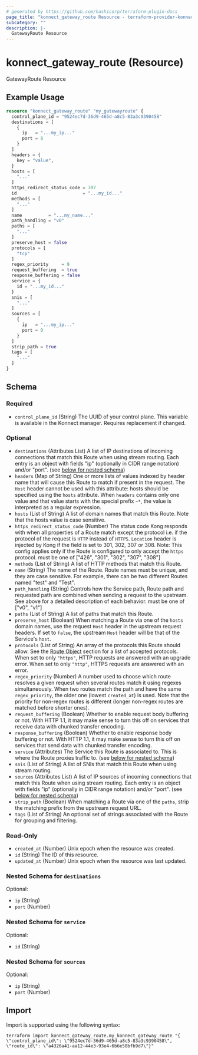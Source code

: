 ```yaml
---
# generated by https://github.com/hashicorp/terraform-plugin-docs
page_title: "konnect_gateway_route Resource - terraform-provider-konnect"
subcategory: ""
description: |-
  GatewayRoute Resource
---
```


# konnect_gateway_route (Resource)

GatewayRoute Resource

## Example Usage

```terraform
resource "konnect_gateway_route" "my_gatewayroute" {
  control_plane_id = "9524ec7d-36d9-465d-a8c5-83a3c9390458"
  destinations = [
    {
      ip   = "...my_ip..."
      port = 8
    }
  ]
  headers = {
    key = "value",
  }
  hosts = [
    "..."
  ]
  https_redirect_status_code = 307
  id                         = "...my_id..."
  methods = [
    "..."
  ]
  name          = "...my_name..."
  path_handling = "v0"
  paths = [
    "..."
  ]
  preserve_host = false
  protocols = [
    "tcp"
  ]
  regex_priority     = 9
  request_buffering  = true
  response_buffering = false
  service = {
    id = "...my_id..."
  }
  snis = [
    "..."
  ]
  sources = [
    {
      ip   = "...my_ip..."
      port = 0
    }
  ]
  strip_path = true
  tags = [
    "..."
  ]
}
```

<!-- schema generated by tfplugindocs -->
## Schema

### Required

- `control_plane_id` (String) The UUID of your control plane. This variable is available in the Konnect manager. Requires replacement if changed.

### Optional

- `destinations` (Attributes List) A list of IP destinations of incoming connections that match this Route when using stream routing. Each entry is an object with fields "ip" (optionally in CIDR range notation) and/or "port". (see [below for nested schema](#nestedatt--destinations))
- `headers` (Map of String) One or more lists of values indexed by header name that will cause this Route to match if present in the request. The `Host` header cannot be used with this attribute: hosts should be specified using the `hosts` attribute. When `headers` contains only one value and that value starts with the special prefix `~*`, the value is interpreted as a regular expression.
- `hosts` (List of String) A list of domain names that match this Route. Note that the hosts value is case sensitive.
- `https_redirect_status_code` (Number) The status code Kong responds with when all properties of a Route match except the protocol i.e. if the protocol of the request is `HTTP` instead of `HTTPS`. `Location` header is injected by Kong if the field is set to 301, 302, 307 or 308. Note: This config applies only if the Route is configured to only accept the `https` protocol. must be one of ["426", "301", "302", "307", "308"]
- `methods` (List of String) A list of HTTP methods that match this Route.
- `name` (String) The name of the Route. Route names must be unique, and they are case sensitive. For example, there can be two different Routes named "test" and "Test".
- `path_handling` (String) Controls how the Service path, Route path and requested path are combined when sending a request to the upstream. See above for a detailed description of each behavior. must be one of ["v0", "v1"]
- `paths` (List of String) A list of paths that match this Route.
- `preserve_host` (Boolean) When matching a Route via one of the `hosts` domain names, use the request `Host` header in the upstream request headers. If set to `false`, the upstream `Host` header will be that of the Service's `host`.
- `protocols` (List of String) An array of the protocols this Route should allow. See the [Route Object](#route-object) section for a list of accepted protocols. When set to only `"https"`, HTTP requests are answered with an upgrade error. When set to only `"http"`, HTTPS requests are answered with an error.
- `regex_priority` (Number) A number used to choose which route resolves a given request when several routes match it using regexes simultaneously. When two routes match the path and have the same `regex_priority`, the older one (lowest `created_at`) is used. Note that the priority for non-regex routes is different (longer non-regex routes are matched before shorter ones).
- `request_buffering` (Boolean) Whether to enable request body buffering or not. With HTTP 1.1, it may make sense to turn this off on services that receive data with chunked transfer encoding.
- `response_buffering` (Boolean) Whether to enable response body buffering or not. With HTTP 1.1, it may make sense to turn this off on services that send data with chunked transfer encoding.
- `service` (Attributes) The Service this Route is associated to. This is where the Route proxies traffic to. (see [below for nested schema](#nestedatt--service))
- `snis` (List of String) A list of SNIs that match this Route when using stream routing.
- `sources` (Attributes List) A list of IP sources of incoming connections that match this Route when using stream routing. Each entry is an object with fields "ip" (optionally in CIDR range notation) and/or "port". (see [below for nested schema](#nestedatt--sources))
- `strip_path` (Boolean) When matching a Route via one of the `paths`, strip the matching prefix from the upstream request URL.
- `tags` (List of String) An optional set of strings associated with the Route for grouping and filtering.

### Read-Only

- `created_at` (Number) Unix epoch when the resource was created.
- `id` (String) The ID of this resource.
- `updated_at` (Number) Unix epoch when the resource was last updated.

<a id="nestedatt--destinations"></a>
### Nested Schema for `destinations`

Optional:

- `ip` (String)
- `port` (Number)


<a id="nestedatt--service"></a>
### Nested Schema for `service`

Optional:

- `id` (String)


<a id="nestedatt--sources"></a>
### Nested Schema for `sources`

Optional:

- `ip` (String)
- `port` (Number)

## Import

Import is supported using the following syntax:

```shell
terraform import konnect_gateway_route.my_konnect_gateway_route "{ \"control_plane_id\": \"9524ec7d-36d9-465d-a8c5-83a3c9390458\",  \"route_id\": \"a4326a41-aa12-44e3-93e4-6b6e58bfb9d7\"}"
```
